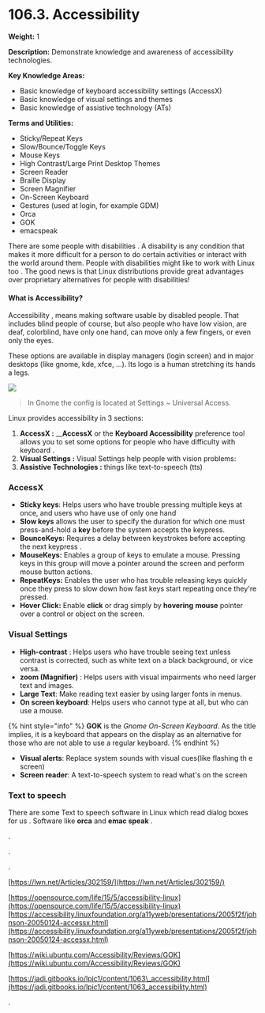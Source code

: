 # 106.3. Accessibility

**Weight:** 1

**Description:** Demonstrate knowledge and awareness of accessibility technologies.

**Key Knowledge Areas:**

* Basic knowledge of keyboard accessibility settings \(AccessX\)
* Basic knowledge of visual settings and themes
* Basic knowledge of assistive technology \(ATs\)

**Terms and Utilities:**

* Sticky/Repeat Keys
* Slow/Bounce/Toggle Keys
* Mouse Keys
* High Contrast/Large Print Desktop Themes
* Screen Reader
* Braille Display
* Screen Magnifier
* On-Screen Keyboard
* Gestures \(used at login, for example GDM\)
* Orca
* GOK
* emacspeak

There are some people with disabilities .  A disability is any condition that makes it more difficult for a person to do certain activities or interact with the world around them. People with disabilities might like to work with Linux too . The good news is that Linux distributions provide great advantages over proprietary alternatives for people with disabilities! 

#### What is Accessibility?

Accessibility , means making software usable by disabled people. That includes blind people of course, but also people who have low vision, are deaf, colorblind, have only one hand, can move only a few fingers, or even only the eyes. 

These options are available in display managers \(login screen\) and in major desktops \(like gnome, kde, xfce, ...\). Its logo is a human stretching its hands a legs.

![](.gitbook/assets/accsessibilty-login.jpg)

> In Gnome the config is located at Settings ~ Universal Access.

Linux provides accessibility in 3 sections:

1. **AccessX  :** __**AccessX** or the **Keyboard Accessibility** preference tool allows you to set  some options for people who have difficulty with keyboard . 
2.  **Visual Settings :** Visual Settings help people with vision problems:
3. **Assistive Technologies :** things like text-to-speech \(tts\)

### AccessX

* **Sticky keys**: Helps users who have trouble pressing multiple keys at once, and users who have use of only one hand
* **Slow keys** allows the user to specify the duration for which one must press-and-hold a **key** before the system accepts the keypress.
* **BounceKeys:** Requires a delay between keystrokes before accepting the next keypress .
* **MouseKeys:** Enables a group of  keys to emulate a mouse. Pressing keys in this group will move a pointer around the screen and perform mouse button actions.
* **RepeatKeys:** Enables the user who has trouble releasing keys quickly once they press to slow down how fast keys start repeating once they're pressed.
* **Hover Click:**  Enable **click** or drag simply by **hovering** **mouse** pointer over a control or object on the screen.

### Visual Settings

* **High-contrast** : Helps users who have trouble seeing text unless contrast is corrected, such as white text on a black background, or vice versa.
* **zoom \(Magnifier\)** : Helps users with visual impairments who need larger text and images.
* **Large Text**: Make reading text easier by using larger fonts in menus.
* **On screen keyboard**: Helps users who cannot type at all, but who can use a mouse.

{% hint style="info" %}
**GOK** is the _Gnome On-Screen Keyboard_. As the title implies, it is a keyboard that appears on the display as an alternative for those who are not able to use a regular keyboard.
{% endhint %}

* **Visual alerts**: Replace system sounds with visual cues\(like flashing th e screen\)
* **Screen reader**: A text-to-speech system to read what's on the screen

### Text to speech 

There are some Text to speech software in Linux which read dialog boxes for us .  Software like **orca**  and  **emac speak** .





.

.

.

[https://lwn.net/Articles/302159/](https://lwn.net/Articles/302159/)

[https://opensource.com/life/15/5/accessibility-linux](https://opensource.com/life/15/5/accessibility-linux)[https://accessibility.linuxfoundation.org/a11yweb/presentations/2005f2f/johnson-20050124-accessx.html](https://accessibility.linuxfoundation.org/a11yweb/presentations/2005f2f/johnson-20050124-accessx.html)

[https://wiki.ubuntu.com/Accessibility/Reviews/GOK](https://wiki.ubuntu.com/Accessibility/Reviews/GOK)

[https://jadi.gitbooks.io/lpic1/content/1063\_accessibility.html](https://jadi.gitbooks.io/lpic1/content/1063_accessibility.html)

.

